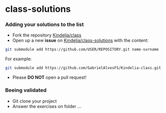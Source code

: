 # class-solutions

### Adding your solutions to the list

* Fork the repository [Kindelia/class](https://github.com/Kindelia/class/)
* Open up a new **issue** on [Kindelia/class-solutions](https://github.com/Kindelia/class-solutions/) with the content: 
```bash
git submodule add https://github.com/USER/REPOSITORY.git name-surname 
```

For example:
```bash
git submodule add https://github.com/GabrielAlvesFS/Kindelia-class.git gabriel-alves 
```

* Please **DO NOT** open a pull request!

### Beeing validated
* Git clone your project
* Answer the exercises on folder ...


